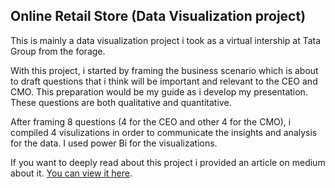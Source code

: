## Online Retail Store (Data Visualization project)
This is mainly  a data visualization project i took as a virtual intership at Tata Group from the forage.

With this project, i started by framing the business scenario which is about to draft questions that i think will be important and relevant to the CEO and CMO. This preparation would be my guide as i develop my presentation. These questions are both qualitative and quantitative.

After framing 8 questions (4 for the CEO and other 4 for the CMO), i compiled 4 visulizations in order to communicate the insights and analysis for the data. I used power Bi for the visualizations.

If you want to deeply read about this project i provided an article on medium about it. [You can view it here](https://medium.com/@rodriguekitweze/online-retail-store-data-visualization-project-565ec6251344).
